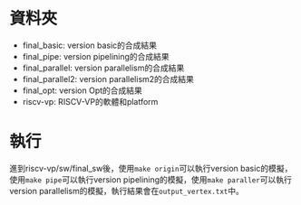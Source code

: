# 資料夾
- final_basic: version basic的合成結果
- final_pipe: version pipelining的合成結果
- final_parallel: version parallelism的合成結果
- final_parallel2: version parallelism2的合成結果
- final_opt: version Opt的合成結果
- riscv-vp: RISCV-VP的軟體和platform
# 執行
進到riscv-vp/sw/final_sw後，使用`make origin`可以執行version basic的模擬，使用`make pipe`可以執行version pipelining的模擬，使用`make paraller`可以執行version parallelism的模擬，執行結果會在`output_vertex.txt`中。